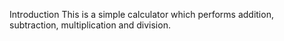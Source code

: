 Introduction
This is a simple calculator which performs addition, subtraction, multiplication and division.


